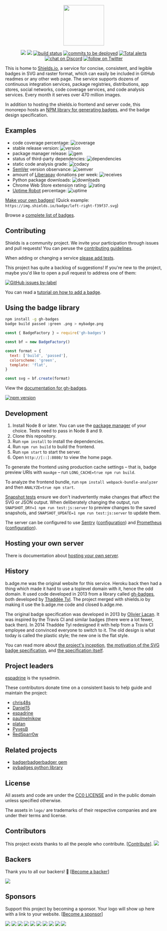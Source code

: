 <p align="center">
    <img src="https://rawgit.com/badges/shields/master/static/logo.svg"
        height="130">
</p>
<p align="center">
    <a href="#backers" alt="Backers on Open Collective">
        <img src="https://opencollective.com/shields/backers/badge.svg" /></a>
    <a href="#sponsors" alt="Sponsors on Open Collective">
        <img src="https://opencollective.com/shields/sponsors/badge.svg" /></a>
    <a href="https://circleci.com/gh/badges/shields/tree/master">
        <img src="https://img.shields.io/circleci/project/github/badges/shields/master.svg"
            alt="build status"></a>
    <a href="https://github.com/badges/shields/compare/gh-pages...master">
        <img src="https://img.shields.io/github/commits-since/badges/shields/gh-pages.svg?label=commits%20to%20be%20deployed"
            alt="commits to be deployed"></a>
    <a href="https://lgtm.com/projects/g/badges/shields/alerts/">
        <img src="https://img.shields.io/lgtm/alerts/g/badges/shields.svg?logo=lgtm&logoWidth=18"
            alt="Total alerts"/></a>
    <a href="https://discord.gg/HjJCwm5">
        <img src="https://img.shields.io/discord/308323056592486420.svg?logo=discord"
            alt="chat on Discord"></a>
    <a href="https://twitter.com/intent/follow?screen_name=shields_io">
        <img src="https://img.shields.io/twitter/follow/shields_io.svg?style=social&logo=twitter"
            alt="follow on Twitter"></a>
</p>

This is home to [Shields.io][shields.io], a service for concise, consistent,
and legible badges in SVG and raster format, which can easily be included in
GitHub readmes or any other web page. The service supports dozens of
continuous integration services, package registries, distributions, app
stores, social networks, code coverage services, and code analysis services.
Every month it serves over 470 million images.

In addition to hosting the shields.io frontend and server code, this monorepo
hosts an [NPM library for generating badges][gh-badges], and the badge design
specification.

[shields.io]: https://shields.io/
[gh-badges]: https://www.npmjs.com/package/gh-badges


Examples
--------

* code coverage percentage: ![coverage](https://img.shields.io/badge/coverage-80%25-yellowgreen.svg?maxAge=2592000)
* stable release version: ![version](https://img.shields.io/badge/version-1.2.3-blue.svg?maxAge=2592000)
* package manager release: ![gem](https://img.shields.io/badge/gem-2.2.0-blue.svg?maxAge=2592000)
* status of third-party dependencies: ![dependencies](https://img.shields.io/badge/dependencies-out%20of%20date-orange.svg?maxAge=2592000)
* static code analysis grade: ![codacy](https://img.shields.io/badge/codacy-B-green.svg?maxAge=2592000)
* [SemVer](https://semver.org/) version observance: ![semver](https://img.shields.io/badge/semver-2.0.0-blue.svg?maxAge=2592000)
* amount of [Liberapay](https://liberapay.com/) donations per week: ![receives](https://img.shields.io/badge/receives-2.00%20USD%2Fweek-yellow.svg?maxAge=2592000)
* Python package downloads: ![downloads](https://img.shields.io/badge/downloads-13k%2Fmonth-brightgreen.svg?maxAge=2592000)
* Chrome Web Store extension rating: ![rating](https://img.shields.io/badge/rating-★★★★☆-brightgreen.svg?maxAge=2592000)
* [Uptime Robot](https://uptimerobot.com) percentage: ![uptime](https://img.shields.io/badge/uptime-100%25-brightgreen.svg?maxAge=2592000)

[Make your own badges!][custom badges]
(Quick example: `https://img.shields.io/badge/left-right-f39f37.svg`)

Browse a [complete list of badges][shields.io].

[custom badges]: http://shields.io/#your-badge


Contributing
------------

Shields is a community project. We invite your participation through issues
and pull requests! You can peruse the [contributing guidelines][contributing].

When adding or changing a service [please add tests][service-tests].

This project has quite a backlog of suggestions! If you're new to the project,
maybe you'd like to open a pull request to address one of them:

[![GitHub issues by-label](https://img.shields.io/github/issues/badges/shields/good%20first%20issue.svg)](https://github.com/badges/shields/issues?q=is%3Aissue+is%3Aopen+label%3A%22good+first+issue%22)

You can read a [tutorial on how to add a badge][tutorial].

[service-tests]: https://github.com/badges/shields/blob/master/doc/service-tests.md
[tutorial]: doc/TUTORIAL.md
[contributing]: CONTRIBUTING.md


Using the badge library
-----------------------

```sh
npm install -g gh-badges
badge build passed :green .png > mybadge.png
```

```js
const { BadgeFactory } = require('gh-badges')

const bf = new BadgeFactory()

const format = {
  text: ['build', 'passed'],
  colorscheme: 'green',
  template: 'flat',
}

const svg = bf.create(format)
```

View the [documentation for gh-badges][gh-badges doc].

[![npm version](http://img.shields.io/npm/v/gh-badges.svg)](https://npmjs.org/package/gh-badges)

[gh-badges doc]: https://github.com/badges/shields/blob/master/doc/gh-badges.md


Development
-----------

1. Install Node 8 or later. You can use the [package manager][] of your choice.
   Tests need to pass in Node 8 and 9.
2. Clone this repository.
3. Run `npm install` to install the dependencies.
4. Run `npm run build` to build the frontend.
5. Run `npm start` to start the server.
6. Open `http://[::]:8080/` to view the home page.

To generate the frontend using production cache settings &ndash; that is,
badge preview URIs with `maxAge` &ndash; run `LONG_CACHE=true npm run build`.

To analyze the frontend bundle, run `npm install webpack-bundle-analyzer` and
then `ANALYZE=true npm start`.

[Snapshot tests][] ensure we don't inadvertently make changes that affect the
SVG or JSON output. When deliberately changing the output, run
`SNAPSHOT_DRY=1 npm run test:js:server` to preview changes to the saved
snapshots, and `SNAPSHOT_UPDATE=1 npm run test:js:server` to update them.

The server can be configured to use [Sentry][] ([configuration][sentry configuration]) and [Prometheus][] ([configuration][prometheus configuration]).

[package manager]: https://nodejs.org/en/download/package-manager/
[snapshot tests]: https://glebbahmutov.com/blog/snapshot-testing/
[Prometheus]: https://prometheus.io/
[prometheus configuration]: doc/self-hosting.md#prometheus
[Sentry]: https://sentry.io/
[sentry configuration]: doc/self-hosting.md#sentry

Hosting your own server
-----------------------

There is documentation about [hosting your own server][self-hosting].

[self-hosting]: doc/self-hosting.md


History
-------

b.adge.me was the original website for this service. Heroku back then had a
thing which made it hard to use a toplevel domain with it, hence the odd
domain. It used code developed in 2013 from a library called
[gh-badges][old-gh-badges], both developed by [Thaddée Tyl][espadrine].
The project merged with shields.io by making it use the b.adge.me code
and closed b.adge.me.

The original badge specification was developed in 2013 by
[Olivier Lacan][olivierlacan]. It was inspired by the Travis CI and similar
badges (there were a lot fewer, back then). In 2014 Thaddée Tyl redesigned
it with help from a Travis CI employee and convinced everyone to switch to
it. The old design is what today is called the plastic style; the new one
is the flat style.

You can read more about [the project's inception][thread],
[the motivation of the SVG badge specification][motivation], and
[the specification itself][spec].

[olivierlacan]: https://github.com/olivierlacan
[espadrine]: https://github.com/espadrine
[old-gh-badges]: https://github.com/badges/gh-badges
[motivation]: spec/motivation.md
[spec]: spec/SPECIFICATION.md
[thread]: https://github.com/h5bp/lazyweb-requests/issues/150


Project leaders
---------------

[espadrine](https://github.com/espadrine) is the sysadmin.

These contributors donate time on a consistent basis to help guide and
maintain the project:

* [chris48s](https://github.com/chris48s)
* [Daniel15](https://github.com/Daniel15)
* [espadrine](https://github.com/espadrine)
* [paulmelnikow](https://github.com/paulmelnikow)
* [platan](https://github.com/platan)
* [PyvesB](https://github.com/PyvesB)
* [RedSparr0w](https://github.com/RedSparr0w)


Related projects
----------------

- [badgerbadgerbadger gem][gem]
- [pybadges python library][pybadges]

[gem]: https://github.com/badges/badgerbadgerbadger
[pybadges]: https://github.com/google/pybadges

License
-------

All assets and code are under the [CC0 LICENSE](LICENSE) and in the public
domain unless specified otherwise.

The assets in `logo/` are trademarks of their respective companies and are
under their terms and license.

## Contributors

This project exists thanks to all the people who contribute. [[Contribute](CONTRIBUTING.md)].
<a href="https://github.com/badges/shields/graphs/contributors"><img src="https://opencollective.com/shields/contributors.svg?width=890" /></a>


## Backers

Thank you to all our backers! 🙏 [[Become a backer](https://opencollective.com/shields#backer)]

<a href="https://opencollective.com/shields#backers" target="_blank"><img src="https://opencollective.com/shields/backers.svg?width=890"></a>


## Sponsors

Support this project by becoming a sponsor. Your logo will show up here with a link to your website. [[Become a sponsor](https://opencollective.com/shields#sponsor)]

<a href="https://opencollective.com/shields/sponsor/0/website" target="_blank"><img src="https://opencollective.com/shields/sponsor/0/avatar.svg"></a>
<a href="https://opencollective.com/shields/sponsor/1/website" target="_blank"><img src="https://opencollective.com/shields/sponsor/1/avatar.svg"></a>
<a href="https://opencollective.com/shields/sponsor/2/website" target="_blank"><img src="https://opencollective.com/shields/sponsor/2/avatar.svg"></a>
<a href="https://opencollective.com/shields/sponsor/3/website" target="_blank"><img src="https://opencollective.com/shields/sponsor/3/avatar.svg"></a>
<a href="https://opencollective.com/shields/sponsor/4/website" target="_blank"><img src="https://opencollective.com/shields/sponsor/4/avatar.svg"></a>
<a href="https://opencollective.com/shields/sponsor/5/website" target="_blank"><img src="https://opencollective.com/shields/sponsor/5/avatar.svg"></a>
<a href="https://opencollective.com/shields/sponsor/6/website" target="_blank"><img src="https://opencollective.com/shields/sponsor/6/avatar.svg"></a>
<a href="https://opencollective.com/shields/sponsor/7/website" target="_blank"><img src="https://opencollective.com/shields/sponsor/7/avatar.svg"></a>
<a href="https://opencollective.com/shields/sponsor/8/website" target="_blank"><img src="https://opencollective.com/shields/sponsor/8/avatar.svg"></a>
<a href="https://opencollective.com/shields/sponsor/9/website" target="_blank"><img src="https://opencollective.com/shields/sponsor/9/avatar.svg"></a>


